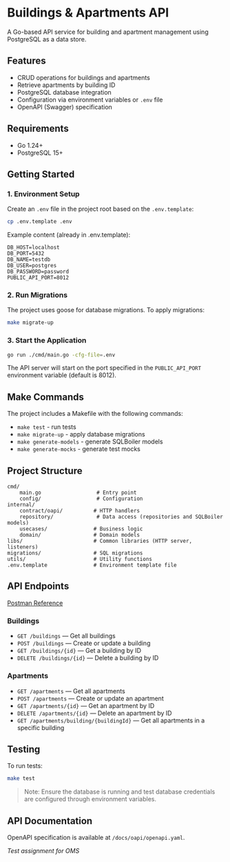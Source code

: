 # Buildings & Apartments API

A Go-based API service for building and apartment management using PostgreSQL as a data store.

## Features

- CRUD operations for buildings and apartments
- Retrieve apartments by building ID
- PostgreSQL database integration
- Configuration via environment variables or `.env` file
- OpenAPI (Swagger) specification

## Requirements

- Go 1.24+
- PostgreSQL 15+

## Getting Started

### 1. Environment Setup

Create an `.env` file in the project root based on the `.env.template`:

```sh
cp .env.template .env
```

Example content (already in .env.template):

```env
DB_HOST=localhost
DB_PORT=5432
DB_NAME=testdb
DB_USER=postgres
DB_PASSWORD=password
PUBLIC_API_PORT=8012
```

### 2. Run Migrations

The project uses goose for database migrations. To apply migrations:

```sh
make migrate-up
```

### 3. Start the Application

```sh
go run ./cmd/main.go -cfg-file=.env
```

The API server will start on the port specified in the `PUBLIC_API_PORT` environment variable (default is 8012).

## Make Commands

The project includes a Makefile with the following commands:

- `make test` - run tests
- `make migrate-up` - apply database migrations
- `make generate-models` - generate SQLBoiler models
- `make generate-mocks` - generate test mocks

## Project Structure

```
cmd/
    main.go                  # Entry point
    config/                  # Configuration
internal/
    contract/oapi/          # HTTP handlers
    repository/              # Data access (repositories and SQLBoiler models)
    usecases/               # Business logic
    domain/                 # Domain models
libs/                       # Common libraries (HTTP server, listeners)
migrations/                 # SQL migrations
utils/                      # Utility functions
.env.template               # Environment template file
```

## API Endpoints
[Postman Reference](https://oms999-6301.postman.co/workspace/OMS_assignment~251230bb-c018-4e54-b9ae-92431872fb81/collection/29502646-34be816b-2f58-4d02-911c-0ac97d310b5b?action=share&creator=29502646)

### Buildings

- `GET /buildings` — Get all buildings
- `POST /buildings` — Create or update a building
- `GET /buildings/{id}` — Get a building by ID
- `DELETE /buildings/{id}` — Delete a building by ID

### Apartments

- `GET /apartments` — Get all apartments
- `POST /apartments` — Create or update an apartment
- `GET /apartments/{id}` — Get an apartment by ID
- `DELETE /apartments/{id}` — Delete an apartment by ID
- `GET /apartments/building/{buildingId}` — Get all apartments in a specific building

## Testing

To run tests:

```sh
make test
```

> Note: Ensure the database is running and test database credentials are configured through environment variables.

## API Documentation

OpenAPI specification is available at `/docs/oapi/openapi.yaml`.

_Test assignment for OMS_
